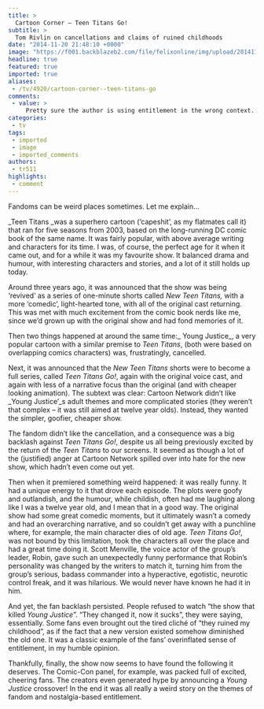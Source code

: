 ```yaml
---
title: >
  Cartoon Corner – Teen Titans Go!
subtitle: >
  Tom Rivlin on cancellations and claims of ruined childhoods
date: "2014-11-20 21:48:10 +0000"
image: "https://f001.backblazeb2.com/file/felixonline/img/upload/201411202148-cj914-teen-titans-cmyk.jpg"
headline: true
featured: true
imported: true
aliases:
 - /tv/4920/cartoon-corner--teen-titans-go
comments:
 - value: >
     Pretty sure the author is using entitlement in the wrong context. I think he means "false sense of entitlement. " <br>Regardless, pandering to Young Justice fans means the boycott of teen titans go! seems to be working. Kudos to the fans.,He used it correctly. They believe that it is their god given right for them to get what they want. It's not working, it's just a way to get them to shut up and stop whining.,Teen Titans Go still sucks .,cheap fitflop <br>fitflop shoes singapore http://fitflopsalesingapore2.blogspot.com/,fitflops clearance sale <br>fitflop in australia http://australiafitflops.blogspot.com/,birkenstocks sydney <br>birkenstock buy online http://birkenstocksaleaustralia.blogspot.com/,louboutin bianca canada <br>christian louboutin sale http://canadachristianlouboutin.blogspot.com/,Ng0SRZ http://www.FyLitCl7Pf7kjQdDUOLQOuaxTXbj5iNG.com,Thanks, this site is extremely practical <br>fifa 17 http://rsd-series.com/community/forum/user/1915-skillnba2k17,No, it doesn't, you bastard! ????
categories:
 - tv
tags:
 - imported
 - image
 - imported_comments
authors:
 - tr511
highlights:
 - comment
---
```


Fandoms can be weird places sometimes. Let me explain...

_Teen Titans _was a superhero cartoon (‘capeshit’, as my flatmates call it) that ran for five seasons from 2003, based on the long-running DC comic book of the same name. It was fairly popular, with above average writing and characters for its time. I was, of course, the perfect age for it when it came out, and for a while it was my favourite show. It balanced drama and humour, with interesting characters and stories, and a lot of it still holds up today.

Around three years ago, it was announced that the show was being ‘revived’ as a series of one-minute shorts called _New Teen Titans,_ with a more ‘comedic’, light-hearted tone, with all of the original cast returning. This was met with much excitement from the comic book nerds like me, since we’d grown up with the original show and had fond memories of it.

Then two things happened at around the same time:_ Young Justice_, a very popular cartoon with a similar premise to _Teen Titans_, (both were based on overlapping comics characters) was, frustratingly, cancelled.

Next, it was announced that the _New Teen Titans_ shorts were to become a full series, called _Teen Titans Go!_, again with the original voice cast, and again with less of a narrative focus than the original (and with cheaper looking animation). The subtext was clear: Cartoon Network didn’t like _Young Justice’_s adult themes and more complicated stories (they weren’t that complex – it was still aimed at twelve year olds). Instead, they wanted the simpler, goofier, cheaper show.

The fandom didn’t like the cancellation, and a consequence was a big backlash against _Teen Titans Go!_, despite us all being previously excited by the return of the _Teen Titans_ to our screens. It seemed as though a lot of the (justified) anger at Cartoon Network spilled over into hate for the new show, which hadn’t even come out yet.

Then when it premiered something weird happened: it was really funny. It had a unique energy to it that drove each episode. The plots were goofy and outlandish, and the humour, while childish, often had me laughing along like I was a twelve year old, and I mean that in a good way. The original show had some great comedic moments, but it ultimately wasn’t a comedy and had an overarching narrative, and so couldn’t get away with a punchline where, for example, the main character dies of old age. _Teen Titans Go!_, was not bound by this limitation, took the characters all over the place and had a great time doing it. Scott Menville, the voice actor of the group’s leader, Robin, gave such an unexpectedly funny performance that Robin’s personality was changed by the writers to match it, turning him from the group’s serious, badass commander into a hyperactive, egotistic, neurotic control freak, and it was hilarious. We would never have known he had it in him.

And yet, the fan backlash persisted. People refused to watch “the show that killed _Young Justice_”. “They changed it, now it sucks”, they were saying, essentially. Some fans even brought out the tired cliché of “they ruined my childhood”, as if the fact that a new version existed somehow diminished the old one. It was a classic example of the fans’ overinflated sense of entitlement, in my humble opinion.

Thankfully, finally, the show now seems to have found the following it deserves. The Comic-Con panel, for example, was packed full of excited, cheering fans. The creators even generated hype by announcing a _Young Justice_ crossover! In the end it was all really a weird story on the themes of fandom and nostalgia-based entitlement.
